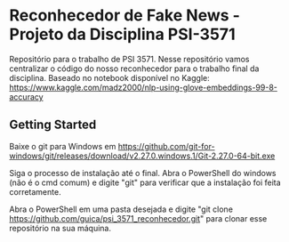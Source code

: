 # Reconhecedor de Fake News - Projeto da Disciplina PSI-3571
Repositório para o trabalho de PSI 3571. Nesse repositório vamos centralizar o código do nosso reconhecedor para o trabalho final da disciplina.
Baseado no notebook disponível no Kaggle: https://www.kaggle.com/madz2000/nlp-using-glove-embeddings-99-8-accuracy

## Getting Started

Baixe o git para Windows em https://github.com/git-for-windows/git/releases/download/v2.27.0.windows.1/Git-2.27.0-64-bit.exe

Siga o processo de instalação até o final.
Abra o PowerShell do windows (não é o cmd comum) e digite "git" para verificar que a instalação foi feita corretamente.

Abra o PowerShell em uma pasta desejada e digite "git clone https://github.com/guica/psi_3571_reconhecedor.git" para clonar esse repositório na sua máquina.

